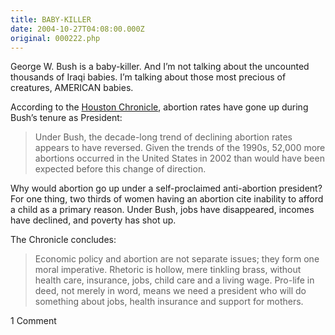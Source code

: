 ```yaml
---
title: BABY-KILLER
date: 2004-10-27T04:08:00.000Z
original: 000222.php
---
```


George W. Bush is a baby-killer. And I’m not talking about the uncounted thousands of Iraqi babies. I’m talking about those most precious of creatures, AMERICAN babies.

According to the <a href="http://www.chron.com/cs/CDA/ssistory.mpl/editorial/outlook/2851283">Houston Chronicle</a>, abortion rates have gone up during Bush’s tenure as President:

<blockquote>Under Bush, the decade-long trend of declining abortion rates appears to have reversed. Given the trends of the 1990s, 52,000 more abortions occurred in the United States in 2002 than would have been expected before this change of direction.</blockquote>

Why would abortion go up under a self-proclaimed anti-abortion president? For one thing, two thirds of women having an abortion cite inability to afford a child as a primary reason. Under Bush, jobs have disappeared, incomes have declined, and poverty has shot up.

The Chronicle concludes:

<blockquote>Economic policy and abortion are not separate issues; they form one moral imperative. Rhetoric is hollow, mere tinkling brass, without health care, insurance, jobs, child care and a living wage. Pro-life in deed, not merely in word, means we need a president who will do something about jobs, health insurance and support for mothers.</blockquote>

<span class="commentheader">1 Comment</span>

<!--


<div class="commentdivider">
<span class="commentauthorbox">Posted by <a href="http://www.pascal.com/cgi-bin/mt/mt-comments.cgi?__mode=red&id=799">raba</a></span>
<span class="commentdatebox">Wednesday, October 27, 2004</span>
<span class="commenttimebox">12:23 PM</span>
</div>
<div class="commentbody">“The Republican National Committee announced today that the Republican Party is changing its emblem from an elephant to a condom. The committee chairman explained that the condom more clearly reflects the party’s stance today, because a condom accepts inflation, halts production, destroys the next generation, protects a bunch of pricks, and gives you a sense of security while you’re actually getting screwed.”</div> -->
